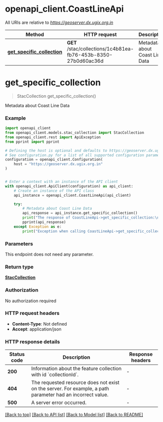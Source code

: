 # openapi_client.CoastLineApi

All URIs are relative to *https://geoserver.dx.ugix.org.in*

Method | HTTP request | Description
------------- | ------------- | -------------
[**get_specific_collection**](CoastLineApi.md#get_specific_collection) | **GET** /stac/collections/1c4b81ea-fb76-453b-8350-27b0d60ac36d | Metadata about Coast Line Data


# **get_specific_collection**
> StacCollection get_specific_collection()

Metadata about Coast Line Data

### Example


```python
import openapi_client
from openapi_client.models.stac_collection import StacCollection
from openapi_client.rest import ApiException
from pprint import pprint

# Defining the host is optional and defaults to https://geoserver.dx.ugix.org.in
# See configuration.py for a list of all supported configuration parameters.
configuration = openapi_client.Configuration(
    host = "https://geoserver.dx.ugix.org.in"
)


# Enter a context with an instance of the API client
with openapi_client.ApiClient(configuration) as api_client:
    # Create an instance of the API class
    api_instance = openapi_client.CoastLineApi(api_client)

    try:
        # Metadata about Coast Line Data
        api_response = api_instance.get_specific_collection()
        print("The response of CoastLineApi->get_specific_collection:\n")
        pprint(api_response)
    except Exception as e:
        print("Exception when calling CoastLineApi->get_specific_collection: %s\n" % e)
```



### Parameters

This endpoint does not need any parameter.

### Return type

[**StacCollection**](StacCollection.md)

### Authorization

No authorization required

### HTTP request headers

 - **Content-Type**: Not defined
 - **Accept**: application/json

### HTTP response details

| Status code | Description | Response headers |
|-------------|-------------|------------------|
**200** | Information about the feature collection with id &#x60;collectionId&#x60;. |  -  |
**404** | The requested resource does not exist on the server. For example, a path parameter had an incorrect value. |  -  |
**500** | A server error occurred. |  -  |

[[Back to top]](#) [[Back to API list]](../README.md#documentation-for-api-endpoints) [[Back to Model list]](../README.md#documentation-for-models) [[Back to README]](../README.md)

